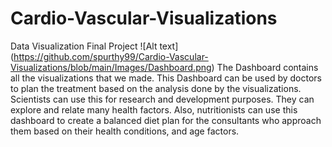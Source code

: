 # Cardio-Vascular-Visualizations
Data Visualization Final Project
![Alt text] (https://github.com/spurthy99/Cardio-Vascular-Visualizations/blob/main/Images/Dashboard.png)
The Dashboard contains all the visualizations that we made. This Dashboard can be used by doctors to plan the treatment based on the analysis done by the visualizations. Scientists can use this for research and development purposes. They can explore and relate many health factors. Also, nutritionists can use this dashboard to create a balanced diet plan for the consultants who approach them based on their health conditions, and age factors.

